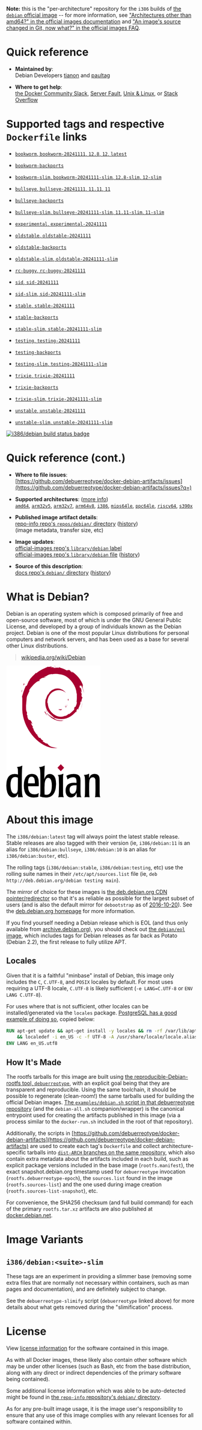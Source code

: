 <!--

********************************************************************************

WARNING:

    DO NOT EDIT "debian/README.md"

    IT IS AUTO-GENERATED

    (from the other files in "debian/" combined with a set of templates)

********************************************************************************

-->

**Note:** this is the "per-architecture" repository for the `i386` builds of [the `debian` official image](https://hub.docker.com/_/debian) -- for more information, see ["Architectures other than amd64?" in the official images documentation](https://github.com/docker-library/official-images#architectures-other-than-amd64) and ["An image's source changed in Git, now what?" in the official images FAQ](https://github.com/docker-library/faq#an-images-source-changed-in-git-now-what).

# Quick reference

-	**Maintained by**:  
	Debian Developers [tianon](https://qa.debian.org/developer.php?login=tianon) and [paultag](https://qa.debian.org/developer.php?login=paultag)

-	**Where to get help**:  
	[the Docker Community Slack](https://dockr.ly/comm-slack), [Server Fault](https://serverfault.com/help/on-topic), [Unix & Linux](https://unix.stackexchange.com/help/on-topic), or [Stack Overflow](https://stackoverflow.com/help/on-topic)

# Supported tags and respective `Dockerfile` links

-	[`bookworm`, `bookworm-20241111`, `12.8`, `12`, `latest`](https://github.com/debuerreotype/docker-debian-artifacts/blob/08e9e080bffc8ce700267b4793d781fe3ac0973f/bookworm/Dockerfile)

-	[`bookworm-backports`](https://github.com/debuerreotype/docker-debian-artifacts/blob/08e9e080bffc8ce700267b4793d781fe3ac0973f/bookworm/backports/Dockerfile)

-	[`bookworm-slim`, `bookworm-20241111-slim`, `12.8-slim`, `12-slim`](https://github.com/debuerreotype/docker-debian-artifacts/blob/08e9e080bffc8ce700267b4793d781fe3ac0973f/bookworm/slim/Dockerfile)

-	[`bullseye`, `bullseye-20241111`, `11.11`, `11`](https://github.com/debuerreotype/docker-debian-artifacts/blob/08e9e080bffc8ce700267b4793d781fe3ac0973f/bullseye/Dockerfile)

-	[`bullseye-backports`](https://github.com/debuerreotype/docker-debian-artifacts/blob/08e9e080bffc8ce700267b4793d781fe3ac0973f/bullseye/backports/Dockerfile)

-	[`bullseye-slim`, `bullseye-20241111-slim`, `11.11-slim`, `11-slim`](https://github.com/debuerreotype/docker-debian-artifacts/blob/08e9e080bffc8ce700267b4793d781fe3ac0973f/bullseye/slim/Dockerfile)

-	[`experimental`, `experimental-20241111`](https://github.com/debuerreotype/docker-debian-artifacts/blob/08e9e080bffc8ce700267b4793d781fe3ac0973f/experimental/Dockerfile)

-	[`oldstable`, `oldstable-20241111`](https://github.com/debuerreotype/docker-debian-artifacts/blob/08e9e080bffc8ce700267b4793d781fe3ac0973f/oldstable/Dockerfile)

-	[`oldstable-backports`](https://github.com/debuerreotype/docker-debian-artifacts/blob/08e9e080bffc8ce700267b4793d781fe3ac0973f/oldstable/backports/Dockerfile)

-	[`oldstable-slim`, `oldstable-20241111-slim`](https://github.com/debuerreotype/docker-debian-artifacts/blob/08e9e080bffc8ce700267b4793d781fe3ac0973f/oldstable/slim/Dockerfile)

-	[`rc-buggy`, `rc-buggy-20241111`](https://github.com/debuerreotype/docker-debian-artifacts/blob/08e9e080bffc8ce700267b4793d781fe3ac0973f/rc-buggy/Dockerfile)

-	[`sid`, `sid-20241111`](https://github.com/debuerreotype/docker-debian-artifacts/blob/08e9e080bffc8ce700267b4793d781fe3ac0973f/sid/Dockerfile)

-	[`sid-slim`, `sid-20241111-slim`](https://github.com/debuerreotype/docker-debian-artifacts/blob/08e9e080bffc8ce700267b4793d781fe3ac0973f/sid/slim/Dockerfile)

-	[`stable`, `stable-20241111`](https://github.com/debuerreotype/docker-debian-artifacts/blob/08e9e080bffc8ce700267b4793d781fe3ac0973f/stable/Dockerfile)

-	[`stable-backports`](https://github.com/debuerreotype/docker-debian-artifacts/blob/08e9e080bffc8ce700267b4793d781fe3ac0973f/stable/backports/Dockerfile)

-	[`stable-slim`, `stable-20241111-slim`](https://github.com/debuerreotype/docker-debian-artifacts/blob/08e9e080bffc8ce700267b4793d781fe3ac0973f/stable/slim/Dockerfile)

-	[`testing`, `testing-20241111`](https://github.com/debuerreotype/docker-debian-artifacts/blob/08e9e080bffc8ce700267b4793d781fe3ac0973f/testing/Dockerfile)

-	[`testing-backports`](https://github.com/debuerreotype/docker-debian-artifacts/blob/08e9e080bffc8ce700267b4793d781fe3ac0973f/testing/backports/Dockerfile)

-	[`testing-slim`, `testing-20241111-slim`](https://github.com/debuerreotype/docker-debian-artifacts/blob/08e9e080bffc8ce700267b4793d781fe3ac0973f/testing/slim/Dockerfile)

-	[`trixie`, `trixie-20241111`](https://github.com/debuerreotype/docker-debian-artifacts/blob/08e9e080bffc8ce700267b4793d781fe3ac0973f/trixie/Dockerfile)

-	[`trixie-backports`](https://github.com/debuerreotype/docker-debian-artifacts/blob/08e9e080bffc8ce700267b4793d781fe3ac0973f/trixie/backports/Dockerfile)

-	[`trixie-slim`, `trixie-20241111-slim`](https://github.com/debuerreotype/docker-debian-artifacts/blob/08e9e080bffc8ce700267b4793d781fe3ac0973f/trixie/slim/Dockerfile)

-	[`unstable`, `unstable-20241111`](https://github.com/debuerreotype/docker-debian-artifacts/blob/08e9e080bffc8ce700267b4793d781fe3ac0973f/unstable/Dockerfile)

-	[`unstable-slim`, `unstable-20241111-slim`](https://github.com/debuerreotype/docker-debian-artifacts/blob/08e9e080bffc8ce700267b4793d781fe3ac0973f/unstable/slim/Dockerfile)

[![i386/debian build status badge](https://img.shields.io/jenkins/s/https/doi-janky.infosiftr.net/job/multiarch/job/i386/job/debian.svg?label=i386/debian%20%20build%20job)](https://doi-janky.infosiftr.net/job/multiarch/job/i386/job/debian/)

# Quick reference (cont.)

-	**Where to file issues**:  
	[https://github.com/debuerreotype/docker-debian-artifacts/issues](https://github.com/debuerreotype/docker-debian-artifacts/issues?q=)

-	**Supported architectures**: ([more info](https://github.com/docker-library/official-images#architectures-other-than-amd64))  
	[`amd64`](https://hub.docker.com/r/amd64/debian/), [`arm32v5`](https://hub.docker.com/r/arm32v5/debian/), [`arm32v7`](https://hub.docker.com/r/arm32v7/debian/), [`arm64v8`](https://hub.docker.com/r/arm64v8/debian/), [`i386`](https://hub.docker.com/r/i386/debian/), [`mips64le`](https://hub.docker.com/r/mips64le/debian/), [`ppc64le`](https://hub.docker.com/r/ppc64le/debian/), [`riscv64`](https://hub.docker.com/r/riscv64/debian/), [`s390x`](https://hub.docker.com/r/s390x/debian/)

-	**Published image artifact details**:  
	[repo-info repo's `repos/debian/` directory](https://github.com/docker-library/repo-info/blob/master/repos/debian) ([history](https://github.com/docker-library/repo-info/commits/master/repos/debian))  
	(image metadata, transfer size, etc)

-	**Image updates**:  
	[official-images repo's `library/debian` label](https://github.com/docker-library/official-images/issues?q=label%3Alibrary%2Fdebian)  
	[official-images repo's `library/debian` file](https://github.com/docker-library/official-images/blob/master/library/debian) ([history](https://github.com/docker-library/official-images/commits/master/library/debian))

-	**Source of this description**:  
	[docs repo's `debian/` directory](https://github.com/docker-library/docs/tree/master/debian) ([history](https://github.com/docker-library/docs/commits/master/debian))

# What is Debian?

Debian is an operating system which is composed primarily of free and open-source software, most of which is under the GNU General Public License, and developed by a group of individuals known as the Debian project. Debian is one of the most popular Linux distributions for personal computers and network servers, and has been used as a base for several other Linux distributions.

> [wikipedia.org/wiki/Debian](https://en.wikipedia.org/wiki/Debian)

![logo](https://raw.githubusercontent.com/docker-library/docs/b449be7df57e9ed9086bb5821bfb5d6cdc5d67a4/debian/logo.png)

# About this image

The `i386/debian:latest` tag will always point the latest stable release. Stable releases are also tagged with their version (ie, `i386/debian:11` is an alias for `i386/debian:bullseye`, `i386/debian:10` is an alias for `i386/debian:buster`, etc).

The rolling tags (`i386/debian:stable`, `i386/debian:testing`, etc) use the rolling suite names in their `/etc/apt/sources.list` file (ie, `deb http://deb.debian.org/debian testing main`).

The mirror of choice for these images is [the deb.debian.org CDN pointer/redirector](https://deb.debian.org) so that it's as reliable as possible for the largest subset of users (and is also the default mirror for `debootstrap` as of [2016-10-20](https://anonscm.debian.org/cgit/d-i/debootstrap.git/commit/?id=9e8bc60ad1ccf3a25ce7890526b70059f3e770de)). See the [deb.debian.org homepage](https://deb.debian.org) for more information.

If you find yourself needing a Debian release which is EOL (and thus only available from [archive.debian.org](http://archive.debian.org)), you should check out [the `debian/eol` image](https://hub.docker.com/r/debian/eol/), which includes tags for Debian releases as far back as Potato (Debian 2.2), the first release to fully utilize APT.

## Locales

Given that it is a faithful "minbase" install of Debian, this image only includes the `C`, `C.UTF-8`, and `POSIX` locales by default. For most uses requiring a UTF-8 locale, `C.UTF-8` is likely sufficient (`-e LANG=C.UTF-8` or `ENV LANG C.UTF-8`).

For uses where that is not sufficient, other locales can be installed/generated via the `locales` package. [PostgreSQL has a good example of doing so](https://github.com/docker-library/postgres/blob/69bc540ecfffecce72d49fa7e4a46680350037f9/9.6/Dockerfile#L21-L24), copied below:

```dockerfile
RUN apt-get update && apt-get install -y locales && rm -rf /var/lib/apt/lists/* \
	&& localedef -i en_US -c -f UTF-8 -A /usr/share/locale/locale.alias en_US.UTF-8
ENV LANG en_US.utf8
```

## How It's Made

The rootfs tarballs for this image are built using [the reproducible-Debian-rootfs tool, `debuerreotype`](https://github.com/debuerreotype/debuerreotype), with an explicit goal being that they are transparent and reproducible. Using the same toolchain, it should be possible to regenerate (clean-room!) the same tarballs used for building the official Debian images. [The `examples/debian.sh` script in that debuerreotype repository](https://github.com/debuerreotype/debuerreotype/blob/master/examples/debian.sh) (and the `debian-all.sh` companion/wrapper) is the canonical entrypoint used for creating the artifacts published in this image (via a process similar to the `docker-run.sh` included in the root of that repository).

Additionally, the scripts in [https://github.com/debuerreotype/docker-debian-artifacts](https://github.com/debuerreotype/docker-debian-artifacts) are used to create each tag's `Dockerfile` and collect architecture-specific tarballs into [`dist-ARCH` branches on the same repository](https://github.com/debuerreotype/docker-debian-artifacts/branches), which also contain extra metadata about the artifacts included in each build, such as explicit package versions included in the base image (`rootfs.manifest`), the exact snapshot.debian.org timestamp used for `debuerreotype` invocation (`rootfs.debuerreotype-epoch`), the `sources.list` found in the image (`rootfs.sources-list`) and the one used during image creation (`rootfs.sources-list-snapshot`), etc.

For convenience, the SHA256 checksum (and full build command) for each of the primary `rootfs.tar.xz` artifacts are also published at [docker.debian.net](https://docker.debian.net/).

# Image Variants

## `i386/debian:<suite>-slim`

These tags are an experiment in providing a slimmer base (removing some extra files that are normally not necessary within containers, such as man pages and documentation), and are definitely subject to change.

See the `debuerreotype-slimify` script (`debuerreotype` linked above) for more details about what gets removed during the "slimification" process.

# License

View [license information](https://www.debian.org/social_contract#guidelines) for the software contained in this image.

As with all Docker images, these likely also contain other software which may be under other licenses (such as Bash, etc from the base distribution, along with any direct or indirect dependencies of the primary software being contained).

Some additional license information which was able to be auto-detected might be found in [the `repo-info` repository's `debian/` directory](https://github.com/docker-library/repo-info/tree/master/repos/debian).

As for any pre-built image usage, it is the image user's responsibility to ensure that any use of this image complies with any relevant licenses for all software contained within.
